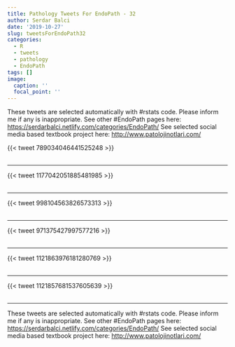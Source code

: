 ```yaml
---
title: Pathology Tweets For EndoPath - 32
author: Serdar Balci
date: '2019-10-27'
slug: tweetsForEndoPath32
categories:
  - R
  - tweets
  - pathology
  - EndoPath
tags: []
image:
  caption: ''
  focal_point: ''
---
```



These tweets are selected automatically with #rstats code. Please inform me if any is inappropriate.
See other #EndoPath pages here: https://serdarbalci.netlify.com/categories/EndoPath/ 
See selected social media based textbook project here: http://www.patolojinotlari.com/

{{< tweet 789034046441525248 >}}
<br>
<br>
<hr>
{{< tweet 1177042051885481985 >}}
<br>
<br>
<hr>
{{< tweet 998104563826573313 >}}
<br>
<br>
<hr>
{{< tweet 971375427997577216 >}}
<br>
<br>
<hr>
{{< tweet 1121863976181280769 >}}
<br>
<br>
<hr>
{{< tweet 1121857681537605639 >}}
<br>
<br>
<hr>


These tweets are selected automatically with #rstats code. Please inform me if any is inappropriate.
See other #EndoPath pages here: https://serdarbalci.netlify.com/categories/EndoPath/ 
See selected social media based textbook project here: http://www.patolojinotlari.com/
